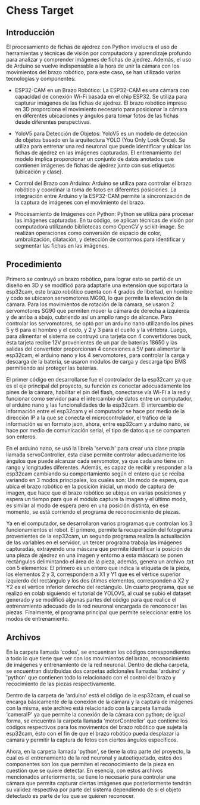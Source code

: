 # Chess Target

## Introducción

El procesamiento de fichas de ajedrez con Python involucra el uso de herramientas y técnicas de visión por computadora y aprendizaje profundo para analizar y comprender imágenes de fichas de ajedrez. Además, el uso de Arduino se vuelve indispensable a la hora de unir la cámara con los movimientos del brazo robótico, para este caso, se han utilizado varias tecnologías y componentes:

- ESP32-CAM en un Brazo Robótico: La ESP32-CAM es una cámara con capacidad de conexión Wi-Fi basada en el chip ESP32. Se utiliza para capturar imágenes de las fichas de ajedrez.
El brazo robótico impreso en 3D proporciona el movimiento necesario para posicionar la cámara en diferentes ubicaciones y ángulos para tomar fotos de las fichas desde diferentes perspectivas.

- YoloV5 para Detección de Objetos: YoloV5 es un modelo de detección de objetos basado en la arquitectura YOLO (You Only Look Once). Se utiliza para entrenar una red neuronal que puede identificar y ubicar las fichas de ajedrez en las imágenes capturadas.
El entrenamiento del modelo implica proporcionar un conjunto de datos anotados que contienen imágenes de fichas de ajedrez junto con sus etiquetas (ubicación y clase).

- Control del Brazo con Arduino: Arduino se utiliza para controlar el brazo robótico y coordinar la toma de fotos en diferentes posiciones. La integración entre Arduino y la ESP32-CAM permite la sincronización de la captura de imágenes con el movimiento del brazo.

- Procesamiento de Imágenes con Python: Python se utiliza para procesar las imágenes capturadas. En tu código, se aplican técnicas de visión por computadora utilizando bibliotecas como OpenCV y scikit-image.
Se realizan operaciones como conversión de espacio de color, umbralización, dilatación, y detección de contornos para identificar y segmentar las fichas en las imágenes.

## Procedimiento
Primero se contruyó un brazo robótico, para lograr esto se partió de un diseño en 3D y se modificó para adaptarle una extensión que soportara la esp32cam, este brazo robótico cuenta con 4 grados de libertad, en hombro y codo se ubicaron servomotores MG90, lo que permite la elevación de la cámara. Para los movimientos de rotación de la cámara, se usaron 2 servomotores SG90 que permiten mover la cámara de derecha a izquierda y de arriba a abajo, cubriendo así un amplio rango de alcance. Para controlar los servomotores, se optó por un arduino nano utilizando los pines 5 y 6 para el hombro y el codo, y 2 y 3 para el cuello y la vértebra. Luego, para alimentar el sistema se contruyó una tarjeta con 4 convertidores buck, ésta tarjeta recibe 12V provenientes de un par de baterías 18650 y las salidas del convertidor proporcionan 4 conexiones a 5V para alimentar la esp32cam, el arduino nano y los 4 servomotores, para controlar la carga y descarga de la batería, se usaron módulos de carga y descarga tipo BMS permitiendo así proteger las baterías.

El primer código en desarrollarse fue el controlador de la esp32cam ya que es el eje principal del proyecto, su función es conectar adecuadamente los pines de la cámara, habilitar el pin del flash, conectarse vía Wi-Fi a la red y funcionar como servidor para el intercambio de datos entre un computador, el arduino nano y las funcionalidades de la esp32cam. El intercambio de información entre el esp32cam y el computador se hace por medio de la dirección IP a la que se conecta el microcontrolador, el tráfico de la información es en formato json, ahora, entre esp32cam y arduino nano, se hace por medio de comunicación serial, el tipo de datos que se comparten son enteros.

En el arduino nano, se usó la libreía 'servo.h' para crear una clase propia llamada servoController, ésta clase permite controlar adecuadamente los ángulos que puede alcanzar cada servomotor, ya que cada uno tiene un rango y longitudes diferentes. Además, es capaz de recibir y responder a la esp32cam cambiando su comportamiento según el entero que se reciba variando en 3 modos principales, los cuales son: Un modo de espera, que ubica el brazo robótico en la posición inicial, un modo de captura de imagen, que hace que el brazo robótico se ubique en varias posiciones y espera un tiempo para que el módulo capture la imagen y el último modo, es similar al modo de espera pero en una posición distinta, en ese momento, se está corriendo el programa de reconocimiento de piezas.

Ya en el computador, se desarrollaron varios programas que controlan los 3 funcionamientos el robot. El primero, permite la recuperación del fotograma provenientes de la esp32cam, un segundo programa realiza la actualiación de las variables en el servidor, un tercer programa trabaja las imágenes capturadas, extrayendo una máscara que permite identificar la posición de una pieza de ajedrez en una imagen y entorno a esta máscara se ponen rectángulos delimintando el área de la pieza, además, genera un archivo .txt con 5 elementos: El primero es un entero que indica la etiqueta de la pieza, los elementos 2 y 3, correspondern a X1 y Y1 que es el vértice superior izquierdo del rectángulo y los dos útimos elementos, corresponden a X2 y Y2 es el vértice inferior derecho del rectángulo. Un cuarto programa, que se realizó en colab siguiendo el tutorial de YOLOV5, al cual se subió el dataset generado y se modificó algunas partes del código para que realice el entrenamiento adecuado de la red neuronal encargada de renconocer las piezas. Finalmente, el programa principal que permite seleccionar entre los modos de entrenamiento.

## Archivos
En la carpeta llamada 'codes', se encuentran los códigos correspondientes a todo lo que tiene que ver con los movimientos del brazo, reconocimiento de imágenes y entrenamiento de la red neuronal. Dentro de dicha carpeta, se encuentran distribuidas dos carpetas adicionales llamadas 'arduino' y 'python' que contienen todo lo relacionado con el control del brazo y recocimiento de las piezas respectivamente.

Dentro de la carpeta de 'arduino' está el código de la esp32cam, el cual se encarga básicamente de la conexión de la cámara y la captura de imágenes con la misma, este archivo está relacionado con la carpeta llamada 'cameraIP' ya que permite la conexión de la cámara con python; de igual forma, se encuentra la carpeta llamada 'motorController' que contiene los códigos respectivos para los movimentos del brazo robótico que sujeta la esp32cam, ésto con el fin de que el brazo robótico pueda desplazar la cámara y permitir la captura de fotos con ciertos ángulos específicos.

Ahora, en la carpeta llamada 'python', se tiene la otra parte del proyecto, la cual es el entrenamiento de la red neuronal y autoetiquetado, estos dos componentes son los que permiten el reconocimiento de la pieza en cuestión que se quiere detectar.
En esencia, con estos archivos mencionados anteriormente, se tiene lo necesario para controlar una cámara que permita capturar ciertas imágenes que posteriormente tendrán su validez respectiva por parte del sistema dependiendo de si el objeto detectado es parte de los que se quieren reconocer.
